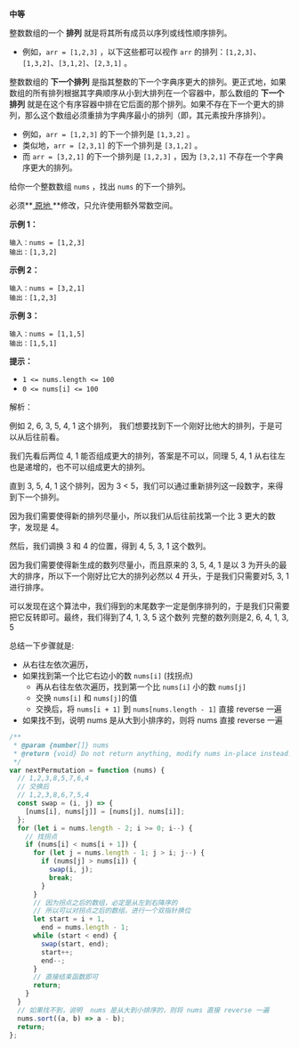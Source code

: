 **中等**

整数数组的一个 **排列** 就是将其所有成员以序列或线性顺序排列。

- 例如，`arr = [1,2,3]` ，以下这些都可以视作 `arr` 的排列：`[1,2,3]`、`[1,3,2]`、`[3,1,2]`、`[2,3,1]` 。

整数数组的 **下一个排列** 是指其整数的下一个字典序更大的排列。更正式地，如果数组的所有排列根据其字典顺序从小到大排列在一个容器中，那么数组的 **下一个排列** 就是在这个有序容器中排在它后面的那个排列。如果不存在下一个更大的排列，那么这个数组必须重排为字典序最小的排列（即，其元素按升序排列）。

- 例如，`arr = [1,2,3]` 的下一个排列是 `[1,3,2]` 。
- 类似地，`arr = [2,3,1]` 的下一个排列是 `[3,1,2]` 。
- 而 `arr = [3,2,1]` 的下一个排列是 `[1,2,3]` ，因为 `[3,2,1]` 不存在一个字典序更大的排列。

给你一个整数数组 `nums` ，找出 `nums` 的下一个排列。

必须**[ 原地 ](https://baike.baidu.com/item/原地算法)**修改，只允许使用额外常数空间。

**示例 1：**

```
输入：nums = [1,2,3]
输出：[1,3,2]
```

**示例 2：**

```
输入：nums = [3,2,1]
输出：[1,2,3]
```

**示例 3：**

```
输入：nums = [1,1,5]
输出：[1,5,1]
```

**提示：**

- `1 <= nums.length <= 100`
- `0 <= nums[i] <= 100`

解析：

例如 2, 6, 3, 5, 4, 1 这个排列， 我们想要找到下一个刚好比他大的排列，于是可以从后往前看。

我们先看后两位 4, 1 能否组成更大的排列，答案是不可以，同理 5, 4, 1 从右往左也是递增的，也不可以组成更大的排列。

直到 3, 5, 4, 1 这个排列，因为 3 < 5，我们可以通过重新排列这一段数字，来得到下一个排列。

因为我们需要使得新的排列尽量小，所以我们从后往前找第一个比 3 更大的数字，发现是 4。

然后，我们调换 3 和 4 的位置，得到 4, 5, 3, 1 这个数列。

因为我们需要使得新生成的数列尽量小，而且原来的 3, 5, 4, 1 是以 3 为开头的最大的排序，所以下一个刚好比它大的排列必然以 4 开头，于是我们只需要对5, 3, 1进行排序。

可以发现在这个算法中，我们得到的末尾数字一定是倒序排列的，于是我们只需要把它反转即可。最终，我们得到了4, 1, 3, 5 这个数列 完整的数列则是2, 6, 4, 1, 3, 5

总结一下步骤就是:

- 从右往左依次遍历，
- 如果找到第一个比它右边小的数 `nums[i]`  (找拐点)
  - 再从右往左依次遍历，找到第一个比  `nums[i]` 小的数 `nums[j]`
  - 交换  `nums[i]` 和  `nums[j]`的值
  - 交换后，将  `nums[i + 1]` 到  `nums[nums.length - 1]` 直接 reverse 一遍
- 如果找不到，说明  nums 是从大到小排序的，则将 nums 直接 reverse 一遍

```js
/**
 * @param {number[]} nums
 * @return {void} Do not return anything, modify nums in-place instead.
 */
var nextPermutation = function (nums) {
  // 1,2,3,8,5,7,6,4
  // 交换后
  // 1,2,3,8,6,7,5,4
  const swap = (i, j) => {
    [nums[i], nums[j]] = [nums[j], nums[i]];
  };
  for (let i = nums.length - 2; i >= 0; i--) {
    // 找拐点
    if (nums[i] < nums[i + 1]) {
      for (let j = nums.length - 1; j > i; j--) {
        if (nums[j] > nums[i]) {
          swap(i, j);
          break;
        }
      }
      // 因为拐点之后的数组，必定是从左到右降序的
      // 所以可以对拐点之后的数组，进行一个双指针换位
      let start = i + 1,
        end = nums.length - 1;
      while (start < end) {
        swap(start, end);
        start++;
        end--;
      }
      // 直接结束函数即可
      return;
    }
  }
  // 如果找不到，说明  nums 是从大到小排序的，则将 nums 直接 reverse 一遍
  nums.sort((a, b) => a - b);
  return;
};
```


